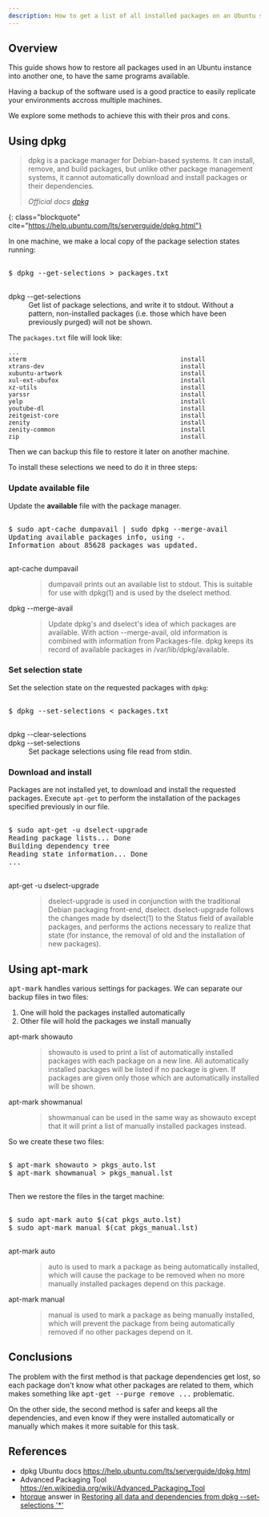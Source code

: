 ```yaml
---
description: How to get a list of all installed packages on an Ubuntu server and install them in another machine.
---
```


## Overview

This guide shows how to restore all packages used in an Ubuntu
instance into another one, to have the same programs available.

Having a backup of the software used is a good practice to easily
replicate your environments accross multiple machines.

We explore some methods to achieve this with their pros and cons.

## Using dpkg

> dpkg is a package manager for Debian-based systems. It can install,
> remove, and build packages, but unlike other package management
> systems, it cannot automatically download and install packages or
> their dependencies.
> 
> <footer class="blockquote-footer"> <cite>Official docs <a href="https://help.ubuntu.com/lts/serverguide/dpkg.html">dpkg</a></cite></footer>
{: class="blockquote" cite="https://help.ubuntu.com/lts/serverguide/dpkg.html"}

In one machine, we make a local copy of the package selection states running:

<pre class="shell">
<samp>
<span class="shell-prompt">$</span> <kbd>dpkg --get-selections > packages.txt</kbd>
</samp>
</pre>

<dl class="row"> 
<dt class="col-sm-3">dpkg --get-selections</dt> 
<dd class="col-sm-9">
	Get list of package selections, and write it to
	stdout. Without a pattern, non-installed packages (i.e. those
	which have been previously purged) will not be shown.
</dd> 
</dl>

The `packages.txt` file will look like:

~~~
...
xterm                                           install
xtrans-dev                                      install
xubuntu-artwork                                 install
xul-ext-ubufox                                  install
xz-utils                                        install
yarssr                                          install
yelp                                            install
youtube-dl                                      install
zeitgeist-core                                  install
zenity                                          install
zenity-common                                   install
zip                                             install
~~~

Then we can backup this file to restore it later on another machine.

To install these selections we need to do it in three steps:

### Update available file

Update the **available** file with the package manager.

<pre class="shell">
<samp>
<span class="shell-prompt">$</span> <kbd>sudo apt-cache dumpavail | sudo dpkg --merge-avail</kbd>
Updating available packages info, using -.
Information about 85628 packages was updated.
</samp>
</pre>

<dl class="row">
<dt class="col-sm-3">apt-cache dumpavail</dt>
<dd class="col-sm-9"><blockquote>dumpavail prints out an available list to stdout. This is suitable for use with dpkg(1) and is used by the dselect method.</blockquote></dd>
<dt class="col-sm-3">dpkg --merge-avail</dt>
<dd class="col-sm-9"><blockquote>Update dpkg's and dselect's idea of which packages are available. With action --merge-avail, old information is combined with information from Packages-file. dpkg keeps its record of available packages in /var/lib/dpkg/available.</blockquote></dd>
</dl>

### Set selection state

Set the selection state on the requested packages with `dpkg`:

<pre class="shell">
<samp>
<span class="shell-prompt">$</span> <kbd>dpkg --set-selections < packages.txt</kbd>
</samp>
</pre>

<dl class="row">
<dt class="col-sm-3">dpkg --clear-selections</dt>
<dt class="col-sm-3">dpkg --set-selections</dt>
<dd class="col-sm-9">Set package selections using file read from stdin.</dd>
</dl>

### Download and install

Packages are not installed yet, to download and install the requested
packages. Execute `apt-get` to perform the installation of the packages
specified previously in our file.

<pre class="shell">
<samp>
<span class="shell-prompt">$</span> <kbd>sudo apt-get -u dselect-upgrade</kbd>
Reading package lists... Done
Building dependency tree       
Reading state information... Done
...
</samp>
</pre>

<dl class="row">
<dt class="col-sm-3">apt-get -u dselect-upgrade</dt>
<dd class="col-sm-9"><blockquote>dselect-upgrade is used in conjunction with the traditional Debian packaging front-end, dselect.  dselect-upgrade follows the changes made by dselect(1) to the Status field of available packages, and performs the actions necessary to realize that state (for instance, the removal of old and the installation of new packages).</blockquote>
</dd>
</dl>

## Using apt-mark

<kbd>apt-mark</kbd> handles various settings for packages. We can
separate our backup files in two files:

1. One will hold the packages installed automatically
2. Other file will hold the packages we install manually

<dl class="row">
<dt class="col-sm-3">apt-mark showauto</dt>
<dd class="col-sm-9"><blockquote>showauto is used to print a list of automatically installed packages with each package on a new line. All automatically installed packages will be listed if no package is given. If packages are given only those which are automatically installed will be shown.</blockquote>
</dd>
<dt class="col-sm-3">apt-mark showmanual</dt>
<dd class="col-sm-9"><blockquote>showmanual can be used in the same way as showauto except that it will print a list of manually installed packages instead.</blockquote>
</dd>
</dl>

So we create these two files:

<pre class="shell">
<samp>
<span class="shell-prompt">$</span> <kbd>apt-mark showauto > pkgs_auto.lst</kbd>
<span class="shell-prompt">$</span> <kbd>apt-mark showmanual > pkgs_manual.lst</kbd>
</samp>
</pre>

Then we restore the files in the target machine:

<pre class="shell">
<samp>
<span class="shell-prompt">$</span> <kbd>sudo apt-mark auto $(cat pkgs_auto.lst)</kbd>
<span class="shell-prompt">$</span> <kbd>sudo apt-mark manual $(cat pkgs_manual.lst)</kbd>
</samp>
</pre>

<dl class="row">
<dt class="col-sm-3">apt-mark auto</dt>
<dd class="col-sm-9"><blockquote>auto is used to mark a package as
being automatically installed, which will cause the package to be removed when no more manually installed packages depend on this package.</blockquote>
</dd>
<dt class="col-sm-3">apt-mark manual</dt>
<dd class="col-sm-9"><blockquote>manual is used to mark a package as being manually installed, which will prevent the package from being automatically removed if no other packages depend on it.</blockquote>
</dd>
</dl>

## Conclusions

The problem with the first method is that package dependencies get
lost, so each package don't know what other packages are related to
them, which makes something like <kbd>apt-get --purge remove ...</kbd>
problematic. 

On the other side, the second method is safer and keeps all the
dependencies, and even know if they were installed automatically or
manually which makes it more suitable for this task.

## References

- dpkg Ubuntu docs <https://help.ubuntu.com/lts/serverguide/dpkg.html>
- Advanced Packaging
  Tool <https://en.wikipedia.org/wiki/Advanced_Packaging_Tool>
- [htorque](https://askubuntu.com/users/3037/htorque) answer in [Restoring all data and dependencies from dpkg --set-selections '*'](https://askubuntu.com/a/108760/43253)
